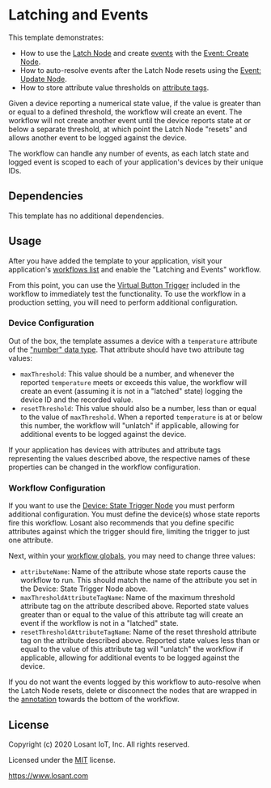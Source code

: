 # Latching and Events

This template demonstrates:

- How to use the [Latch Node](https://~exportplaceholderid-docs-url~/workflows/logic/latch/) and create [events](https://~exportplaceholderid-docs-url~/applications/events/) with the [Event: Create Node](https://~exportplaceholderid-docs-url~/workflows/data/event-create/).
- How to auto-resolve events after the Latch Node resets using the [Event: Update Node](https://~exportplaceholderid-docs-url~/workflows/data/event-update/).
- How to store attribute value thresholds on [attribute tags](https://~exportplaceholderid-docs-url~/devices/attributes/#including-optional-fields).

Given a device reporting a numerical state value, if the value is greater than or equal to a defined threshold, the workflow will create an event. The workflow will not create another event until the device reports state at or below a separate threshold, at which point the Latch Node "resets" and allows another event to be logged against the device.

The workflow can handle any number of events, as each latch state and logged event is scoped to each of your application's devices by their unique IDs.

## Dependencies

This template has no additional dependencies.

## Usage

After you have added the template to your application, visit your application's [workflows list](/applications/recent/workflows) and enable the "Latching and Events" workflow.

From this point, you can use the [Virtual Button Trigger](https://~exportplaceholderid-docs-url~/workflows/triggers/virtual-button/) included in the workflow to immediately test the functionality. To use the workflow in a production setting, you will need to perform additional configuration.

### Device Configuration

Out of the box, the template assumes a device with a `temperature` attribute of the ["number" data type](https://~exportplaceholderid-docs-url~/devices/attributes/#numbers). That attribute should have two attribute tag values:

- `maxThreshold`: This value should be a number, and whenever the reported `temperature` meets or exceeds this value, the workflow will create an event (assuming it is not in a "latched" state) logging the device ID and the recorded value.
- `resetThreshold`: This value should also be a number, less than or equal to the value of `maxThreshold`. When a reported `temperature` is at or below this number, the workflow will "unlatch" if applicable, allowing for additional events to be logged against the device.

If your application has devices with attributes and attribute tags representing the values described above, the respective names of these properties can be changed in the workflow configuration.

### Workflow Configuration

If you want to use the [Device: State Trigger Node](https://~exportplaceholderid-docs-url~/workflows/triggers/device/) you must perform additional configuration. You must define the device(s) whose state reports fire this workflow. Losant also recommends that you define specific attributes against which the trigger should fire, limiting the trigger to just one attribute.

Next, within your [workflow globals](https://~exportplaceholderid-docs-url~/workflows/overview/#workflow-globals), you may need to change three values:

- `attributeName`: Name of the attribute whose state reports cause the workflow to run. This should match the name of the attribute you set in the Device: State Trigger Node above.
- `maxThresholdAttributeTagName`: Name of the maximum threshold attribute tag on the attribute described above. Reported state values greater than or equal to the value of this attribute tag will create an event if the workflow is not in a "latched" state.
- `resetThresholdAttributeTagName`: Name of the reset threshold attribute tag on the attribute described above. Reported state values less than or equal to the value of this attribute tag will "unlatch" the workflow if applicable, allowing for additional events to be logged against the device. 

If you do not want the events logged by this workflow to auto-resolve when the Latch Node resets, delete or disconnect the nodes that are wrapped in the [annotation](https://~exportplaceholderid-docs-url~/workflows/annotations/note/) towards the bottom of the workflow.

## License

Copyright (c) 2020 Losant IoT, Inc. All rights reserved.

Licensed under the [MIT](https://github.com/Losant/losant-templates/blob/master/LICENSE.txt) license.

https://www.losant.com